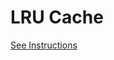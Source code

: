 # LRU Cache
[See Instructions](https://docs.google.com/document/d/1-JvUqcKpE7g0eNJdXb_AnUj570-23fV6ACe5Yt89VYs/edit?usp=sharing)

